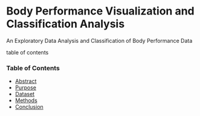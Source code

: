 # Body Performance Visualization and Classification Analysis
An Exploratory Data Analysis and Classification of Body Performance Data


table of contents
### Table of Contents
   - [Abstract](#abstract)
   - [Purpose](#purpose)
   - [Dataset](#dataset)
   - [Methods](#methods)
   - [Conclusion](#conclusion)




